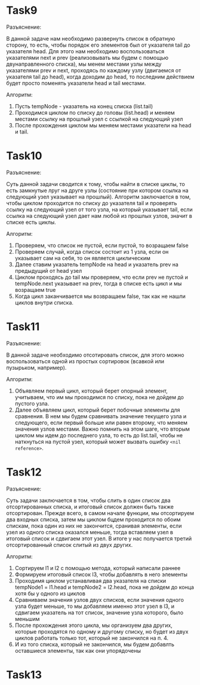 # Task9

Разъяснение:

В данной задаче нам необходимо развернуть список в обратную сторону, то есть, чтобы порядок его элементов был от указателя tail до указателя head. Для этого нам необходимо воспользоваться указателями next и prev (реализовывать мы будем с помощью двунаправленного списка), мы менем местами узлы между указателями prev и next, проходясь по каждому узлу (двигаемся от указателя tail до head), когда доходим до head, то последним действием будет просто поменять указатели head и tail местами.

Алгоритм:

1. Пусть tempNode - указатель на конец списка (list.tail)
2. Проходимся циклом по списку до головы (list.head) и меняем местами ссылку на прошлый узел с ссылкой на следующий узел
3. После прохождения циклом мы меняем местами указатели на head и tail.

# Task10

Разъяснение:

Суть данной задачи сводится к тому, чтобы найти в списке циклы, то есть замкнутые лруг на друге узлы (состояние при котором ссылка на следующий узел указывает на прошлый). Алгоритм заключается в том, чтобы циклом проходится по списку до указателя tail и проверять ссылку на следующий узел от того узла, на который указывает tail, если ссылка на следующий узел дает нам любой из прошлых узлов, значит в списке есть циклы.

Алгоритм:

1. Проверяем, что список не пустой, если пустой, то возращаем false
2. Проверяем случай, когда список состоит из 1 узла, если он указывает сам на себя, то он является циклическим
3. Далее ставим указатель tempNode на head и указатель prev на предыдущий от head узел
4. Циклом проходясь до tail мы проверяем, что если prev не пустой и tempNode.next указывает на prev, тогда в списке есть цикл и мы возращаем true
5. Когда цикл заканчивается мы возвращаем false, так как не нашли циклов внутри списка.

# Task11

Разъяснение:

В данной задаче необходимо отсотировать список, для этого можно воспользоваться одной из простых сортировок (всавкой или пузырьком, например).

Алгоритм:

1. Объявляем первый цикл, который берет опорный элемент, учитываем, что им мы проходимся по списку, пока не дойдем до пустого узла.
2. Далее объявляем цикл, который берет побочные элементы для сравнения. В нем мы будем сравнивать значение текущего узла и следующего, если первый больше или равен второму, что меняем значения узлов местами. Важно помнить на этом шаге, что вторым циклом мы идем до последнего узла, то есть до list.tail, чтобы не наткнуться на пустой узел, который может вызвать ошибку ```<nil reference>```.

# Task12

Разъяснение:

Суть задачи заключается в том, чтобы слить в один список два отсортированных списка, и итоговый список должен быть также отсортирован. Прежде всего, в самом начале функции, мы отсортируем два входных списка, затем мы циклом бцдем проходится по обоим спискам, пока один из них не закончится, сранивая элементы, если узел из одного списка оказался меньше, тогда вставляем узел в итоговый список и сдвигаем этот узел. В итоге у нас получается третий отсортированный список слитый из двух других.

Алгоритм:

1. Сортируем l1 и l2 с помощью метода, который написали раннее
2. Формируем итоговый список l3, чтобы добавлять в него элементы
3. Проходимя циклом устанавливая два указателя на списки tempNode1 = l1.head и tempNode2 = l2.head, пока не дойдем до конца хотя бы у одного из циклов
4. Сравниваем значения узлов двух списков, если значения одного узла будет меньше, то мы добавляем именно этот узел в l3, и сдвигаем указатель на тот список, значение узла которого, было меньшим
5. После прохождения этого цикла, мы организуем два других, которые проходятся по одному и другому списку, но будет из двух циклов работать только тот, который не закончился на п. 4.
6. И из того списка, который не закончился, мы будем добавлть оставшиеся элементы, так как они упорядочены

# Task13